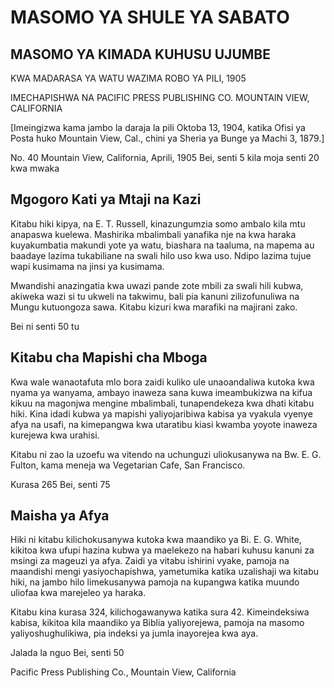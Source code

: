 # MASOMO YA SHULE YA SABATO

## MASOMO YA KIMADA KUHUSU UJUMBE

KWA MADARASA YA WATU WAZIMA                        ROBO YA PILI, 1905

IMECHAPISHWA NA
PACIFIC PRESS PUBLISHING CO.
MOUNTAIN VIEW, CALIFORNIA

[Imeingizwa kama jambo la daraja la pili Oktoba 13, 1904, katika Ofisi ya Posta huko Mountain View, Cal., chini ya Sheria ya Bunge ya Machi 3, 1879.]

No. 40       Mountain View, California, Aprili, 1905       Bei, senti 5 kila moja
                                                           senti 20 kwa mwaka

## Mgogoro Kati ya Mtaji na Kazi

Kitabu hiki kipya, na E. T. Russell, kinazungumzia somo ambalo kila mtu anapaswa kuelewa. Mashirika mbalimbali yanafika nje na kwa haraka kuyakumbatia makundi yote ya watu, biashara na taaluma, na mapema au baadaye lazima tukabiliane na swali hilo uso kwa uso. Ndipo lazima tujue wapi kusimama na jinsi ya kusimama.

Mwandishi anazingatia kwa uwazi pande zote mbili za swali hili kubwa, akiweka wazi si tu ukweli na takwimu, bali pia kanuni zilizofunuliwa na Mungu kutuongoza sawa. Kitabu kizuri kwa marafiki na majirani zako.

Bei ni senti 50 tu

## Kitabu cha Mapishi cha Mboga

Kwa wale wanaotafuta mlo bora zaidi kuliko ule unaoandaliwa kutoka kwa nyama ya wanyama, ambayo inaweza sana kuwa imeambukizwa na kifua kikuu na magonjwa mengine mbalimbali, tunapendekeza kwa dhati kitabu hiki. Kina idadi kubwa ya mapishi yaliyojaribiwa kabisa ya vyakula vyenye afya na usafi, na kimepangwa kwa utaratibu kiasi kwamba yoyote inaweza kurejewa kwa urahisi.

Kitabu ni zao la uzoefu wa vitendo na uchunguzi uliokusanywa na Bw. E. G. Fulton, kama meneja wa Vegetarian Cafe, San Francisco.

Kurasa 265 Bei, senti 75

## Maisha ya Afya

Hiki ni kitabu kilichokusanywa kutoka kwa maandiko ya Bi. E. G. White, kikitoa kwa ufupi hazina kubwa ya maelekezo na habari kuhusu kanuni za msingi za mageuzi ya afya. Zaidi ya vitabu ishirini vyake, pamoja na maandishi mengi yasiyochapishwa, yametumika katika uzalishaji wa kitabu hiki, na jambo hilo limekusanywa pamoja na kupangwa katika muundo uliofaa kwa marejeleo ya haraka.

Kitabu kina kurasa 324, kilichogawanywa katika sura 42. Kimeindeksiwa kabisa, kikitoa kila maandiko ya Biblia yaliyorejewa, pamoja na masomo yaliyoshughulikiwa, pia indeksi ya jumla inayorejea kwa aya.

Jalada la nguo Bei, senti 50

Pacific Press Publishing Co., Mountain View, California